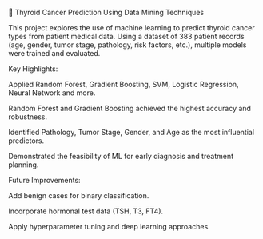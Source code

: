 🧬 Thyroid Cancer Prediction Using Data Mining Techniques

This project explores the use of machine learning to predict thyroid cancer types from patient medical data. Using a dataset of 383 patient records (age, gender, tumor stage, pathology, risk factors, etc.), multiple models were trained and evaluated.

Key Highlights:

Applied Random Forest, Gradient Boosting, SVM, Logistic Regression, Neural Network and more.

Random Forest and Gradient Boosting achieved the highest accuracy and robustness.

Identified Pathology, Tumor Stage, Gender, and Age as the most influential predictors.

Demonstrated the feasibility of ML for early diagnosis and treatment planning.

Future Improvements:

Add benign cases for binary classification.

Incorporate hormonal test data (TSH, T3, FT4).

Apply hyperparameter tuning and deep learning approaches.
